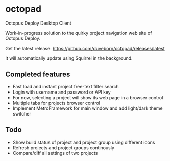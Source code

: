 # octopad
Octopus Deploy Desktop Client

Work-in-progress solution to the quirky project navigation web site of Octopus Deploy.

Get the latest release: https://github.com/duveborn/octopad/releases/latest

It will automatically update using Squirrel in the background.

Completed features
------------------
- Fast load and instant project free-text filter search
- Login with username and password or API key
- For now, selecting a project will show its web page in a browser control
- Multiple tabs for projects browser control
- Implement MetroFramework for main window and add light/dark theme switcher

Todo
----
- Show build status of project and project group using different icons
- Refresh projects and project groups continously
- Compare/diff all settings of two projects
